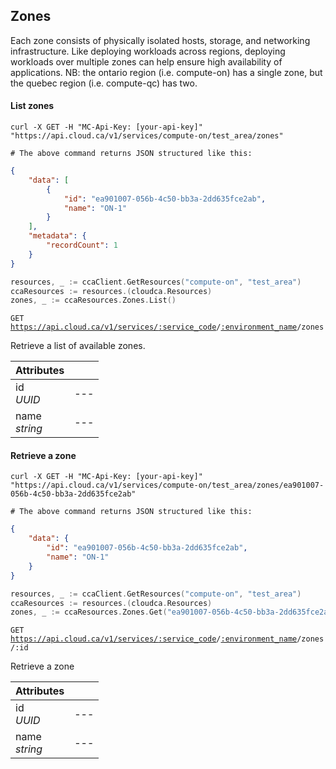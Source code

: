 ## Zones

Each zone consists of physically isolated hosts, storage, and networking infrastructure. Like deploying workloads across regions, deploying workloads over multiple zones can help ensure high availability of applications. NB: the ontario region (i.e. compute-on) has a single zone, but the quebec region (i.e. compute-qc) has two.

#### List zones

```shell
curl -X GET -H "MC-Api-Key: [your-api-key]"
"https://api.cloud.ca/v1/services/compute-on/test_area/zones"

# The above command returns JSON structured like this:
```
```json
{
    "data": [
        {
            "id": "ea901007-056b-4c50-bb3a-2dd635fce2ab",
            "name": "ON-1"
        }
    ],
    "metadata": {
        "recordCount": 1
    }
}
```
```go
resources, _ := ccaClient.GetResources("compute-on", "test_area")
ccaResources := resources.(cloudca.Resources)
zones, _ := ccaResources.Zones.List()
```

<code>GET https://api.cloud.ca/v1/services/<a href="#service-connections">:service_code</a>/<a href="#environments">:environment_name</a>/zones</code>

Retrieve a list of available zones.

Attributes | &nbsp;
---------- | -----
id<br/>*UUID* | ---
name<br/>*string* | ---

#### Retrieve a zone

```shell
curl -X GET -H "MC-Api-Key: [your-api-key]"
"https://api.cloud.ca/v1/services/compute-on/test_area/zones/ea901007-056b-4c50-bb3a-2dd635fce2ab"

# The above command returns JSON structured like this:
```
```json
{
    "data": {
        "id": "ea901007-056b-4c50-bb3a-2dd635fce2ab",
        "name": "ON-1"
    }
}

```
```go
resources, _ := ccaClient.GetResources("compute-on", "test_area")
ccaResources := resources.(cloudca.Resources)
zones, _ := ccaResources.Zones.Get("ea901007-056b-4c50-bb3a-2dd635fce2ab")
```

<code>GET https://api.cloud.ca/v1/services/<a href="#service-connections">:service_code</a>/<a href="#environments">:environment_name</a>/zones/:id</code>

Retrieve a zone

Attributes | &nbsp;
---------- | -----
id<br/>*UUID* | ---
name<br/>*string* | ---
